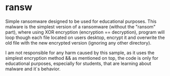 # ransw
Simple ransomware designed to be used for educational purposes. This malware is the simplest version of a ransomware (without the "ransom" part), where using XOR encryption (encryption == decryption), program will loop though each file located on users desktop, encrypt it and overwrite the old file with the new encrypted version (ignoring any other directory).

 I am not responsible for any harm caused by this sample, as it uses the simplest encryption method && as mentioned on top, the code is only for educational purposes, especially for students, that are learning about malware and it`s behavior.
